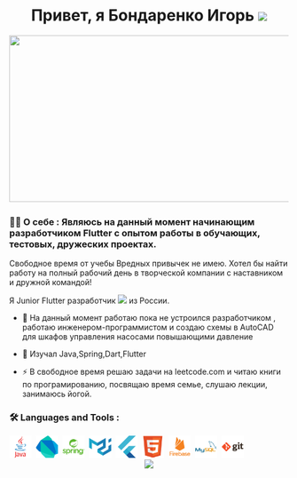 <h1 align="center">
  Привет, я Бондаренко Игорь
  <img src="https://media.giphy.com/media/IukQzorbDfxacf49tr/giphy.gif" width="30px"/>
</h1>
 </div>
    <div id="header" align="center">
  <img src="https://media.giphy.com/media/dWesBcTLavkZuG35MI/giphy.gif" width="600" height="300"/>
</div>

### :man_technologist: О себе : Являюсь на данный момент начинающим разработчиком Flutter с опытом работы в обучающих, тестовых, дружеских проектах. 
Свободное время от учебы Вредных привычек не имею.
Хотел бы найти работу на полный рабочий день в творческой компании с наставником и дружной командой!

Я Junior Flutter разработчик <img src="https://media.giphy.com/media/WUlplcMpOCEmTGBtBW/giphy.gif" width="30"> из России.

- :telescope: На данный момент работаю пока не устроился разработчиком , работаю инженером-программистом и создаю схемы в AutoCAD для шкафов управления насосами повышающими давление

- :seedling: Изучал Java,Spring,Dart,Flutter

- :zap: В свободное время решаю задачи на leetcode.com и читаю книги по програмированию, посвящаю время семье, слушаю лекции, занимаюсь йогой. 

### :hammer_and_wrench: Languages and Tools :
<div>
  <img src="https://github.com/devicons/devicon/blob/master/icons/java/java-original-wordmark.svg" title="Java" alt="Java" width="40" height="40"/>&nbsp;
  <img src="https://github.com/devicons/devicon/blob/master/icons/dart/dart-original.svg" title="React" alt="React" width="40" height="40"/>&nbsp;
  <img src="https://github.com/devicons/devicon/blob/master/icons/spring/spring-original-wordmark.svg" title="Spring" alt="Spring" width="40" height="40"/>&nbsp;
  <img src="https://github.com/devicons/devicon/blob/master/icons/materialui/materialui-original.svg" title="Material UI" alt="Material UI" width="40" height="40"/>&nbsp;
  <img src="https://github.com/devicons/devicon/blob/master/icons/flutter/flutter-original.svg" title="Flutter" alt="Flutter" width="40" height="40"/>&nbsp;
  <img src="https://github.com/devicons/devicon/blob/master/icons/html5/html5-original.svg" title="HTML5" alt="HTML" width="40" height="40"/>&nbsp;
  <img src="https://github.com/devicons/devicon/blob/master/icons/firebase/firebase-plain-wordmark.svg" title="Firebase" alt="Firebase" width="40" height="40"/>&nbsp;
  <img src="https://github.com/devicons/devicon/blob/master/icons/mysql/mysql-original-wordmark.svg" title="MySQL"  alt="MySQL" width="40" height="40"/>&nbsp;
  <img src="https://github.com/devicons/devicon/blob/master/icons/git/git-original-wordmark.svg" title="Git" **alt="Git" width="40" height="40"/>
</div>








<div id="header" align="center">
  <img src="https://media.giphy.com/media/v1.Y2lkPTc5MGI3NjExNGQ5ZDkzYWJmMGUyMjZhNTk1NzljOTdiNDVmZGU3ZGFkZjBiMzRjNiZlcD12MV9pbnRlcm5hbF9naWZzX2dpZklkJmN0PXM/xBTSwCTFkgfcdTjHMz/giphy.gif" width="100"/>
</div>
<div align="center">
<img src="https://komarev.com/ghpvc/?username=IgorBond108&style=flat-square&color=blue" alt=""/>
  </div>
  <div align="center">
  
